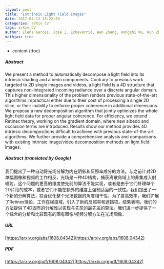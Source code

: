 ```yaml
---
layout: post
title: "Intrinsic Light Field Images"
date: 2017-04-12 15:22:59
categories: arXiv_CV
tags: arXiv_CV
author: Elena Garces, Jose I. Echevarria, Wen Zhang, Hongzhi Wu, Kun Zhou, Diego Gutierrez
mathjax: true
---
```


* content
{:toc}

##### Abstract
We present a method to automatically decompose a light field into its intrinsic shading and albedo components. Contrary to previous work targeted to 2D single images and videos, a light field is a 4D structure that captures non-integrated incoming radiance over a discrete angular domain. This higher dimensionality of the problem renders previous state-of-the-art algorithms impractical either due to their cost of processing a single 2D slice, or their inability to enforce proper coherence in additional dimensions. We propose a new decomposition algorithm that jointly optimizes the whole light field data for proper angular coherence. For efficiency, we extend Retinex theory, working on the gradient domain, where new albedo and occlusion terms are introduced. Results show our method provides 4D intrinsic decompositions difficult to achieve with previous state-of-the-art algorithms. We further provide a comprehensive analysis and comparisons with existing intrinsic image/video decomposition methods on light field images.

##### Abstract (translated by Google)
我们提出了一种自动将光场分解为内在阴影和反照率成分的方法。与之前针对2D单幅图像和视频的工作相反，光场是一种4D结构，捕获离散角域上的非集成入射辐射。这个问题的更高的维度使先前的算法不能实现，或者是由于它们处理单个2D片段的成本，或者它们不能在额外的维度上强制适当的一致性。我们提出了一个新的分解算法，联合优化整个光场数据的角度相干性。为了提高效率，我们扩展了Retinex理论，工作在梯度域，引入了新的反照率和遮挡项。结果表明，我们的方法提供了4D固有的分解难以实现与先前的最先进的算法。我们进一步提供了一个综合的分析和比较现有的固有图像/视频分解方法在光场图像。

##### URL
[https://arxiv.org/abs/1608.04342](https://arxiv.org/abs/1608.04342)

##### PDF
[https://arxiv.org/pdf/1608.04342](https://arxiv.org/pdf/1608.04342)

